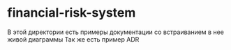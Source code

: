 # financial-risk-system

В этой директории есть примеры документации со встраиванием в нее живой диаграммы
Так же есть пример ADR